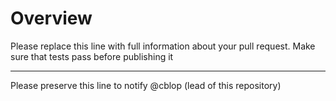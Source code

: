 # Overview

Please replace this line with full information about your pull request. Make sure that tests pass before publishing it

---

Please preserve this line to notify @cblop  (lead of this repository)

